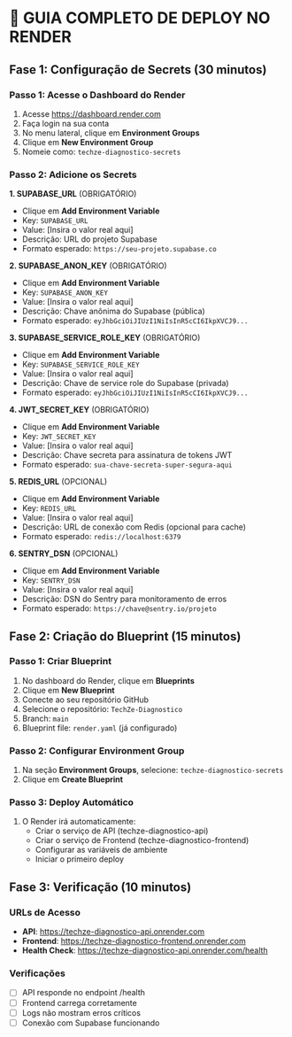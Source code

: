 # 🚀 GUIA COMPLETO DE DEPLOY NO RENDER

## Fase 1: Configuração de Secrets (30 minutos)

### Passo 1: Acesse o Dashboard do Render
1. Acesse https://dashboard.render.com
2. Faça login na sua conta
3. No menu lateral, clique em **Environment Groups**
4. Clique em **New Environment Group**
5. Nomeie como: `techze-diagnostico-secrets`

### Passo 2: Adicione os Secrets

**1. SUPABASE_URL** (OBRIGATÓRIO)
- Clique em **Add Environment Variable**
- Key: `SUPABASE_URL`
- Value: [Insira o valor real aqui]
- Descrição: URL do projeto Supabase
- Formato esperado: `https://seu-projeto.supabase.co`

**2. SUPABASE_ANON_KEY** (OBRIGATÓRIO)
- Clique em **Add Environment Variable**
- Key: `SUPABASE_ANON_KEY`
- Value: [Insira o valor real aqui]
- Descrição: Chave anônima do Supabase (pública)
- Formato esperado: `eyJhbGciOiJIUzI1NiIsInR5cCI6IkpXVCJ9...`

**3. SUPABASE_SERVICE_ROLE_KEY** (OBRIGATÓRIO)
- Clique em **Add Environment Variable**
- Key: `SUPABASE_SERVICE_ROLE_KEY`
- Value: [Insira o valor real aqui]
- Descrição: Chave de service role do Supabase (privada)
- Formato esperado: `eyJhbGciOiJIUzI1NiIsInR5cCI6IkpXVCJ9...`

**4. JWT_SECRET_KEY** (OBRIGATÓRIO)
- Clique em **Add Environment Variable**
- Key: `JWT_SECRET_KEY`
- Value: [Insira o valor real aqui]
- Descrição: Chave secreta para assinatura de tokens JWT
- Formato esperado: `sua-chave-secreta-super-segura-aqui`

**5. REDIS_URL** (OPCIONAL)
- Clique em **Add Environment Variable**
- Key: `REDIS_URL`
- Value: [Insira o valor real aqui]
- Descrição: URL de conexão com Redis (opcional para cache)
- Formato esperado: `redis://localhost:6379`

**6. SENTRY_DSN** (OPCIONAL)
- Clique em **Add Environment Variable**
- Key: `SENTRY_DSN`
- Value: [Insira o valor real aqui]
- Descrição: DSN do Sentry para monitoramento de erros
- Formato esperado: `https://chave@sentry.io/projeto`

## Fase 2: Criação do Blueprint (15 minutos)

### Passo 1: Criar Blueprint
1. No dashboard do Render, clique em **Blueprints**
2. Clique em **New Blueprint**
3. Conecte ao seu repositório GitHub
4. Selecione o repositório: `TechZe-Diagnostico`
5. Branch: `main`
6. Blueprint file: `render.yaml` (já configurado)

### Passo 2: Configurar Environment Group
1. Na seção **Environment Groups**, selecione: `techze-diagnostico-secrets`
2. Clique em **Create Blueprint**

### Passo 3: Deploy Automático
1. O Render irá automaticamente:
   - Criar o serviço de API (techze-diagnostico-api)
   - Criar o serviço de Frontend (techze-diagnostico-frontend)
   - Configurar as variáveis de ambiente
   - Iniciar o primeiro deploy

## Fase 3: Verificação (10 minutos)

### URLs de Acesso
- **API**: https://techze-diagnostico-api.onrender.com
- **Frontend**: https://techze-diagnostico-frontend.onrender.com
- **Health Check**: https://techze-diagnostico-api.onrender.com/health

### Verificações
- [ ] API responde no endpoint /health
- [ ] Frontend carrega corretamente
- [ ] Logs não mostram erros críticos
- [ ] Conexão com Supabase funcionando
